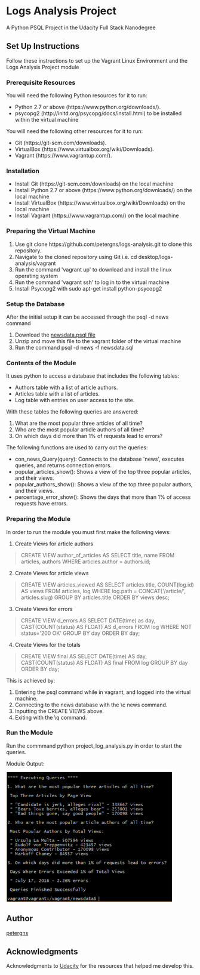 # Logs Analysis Project
A Python PSQL Project in the Udacity Full Stack Nanodegree

## Set Up Instructions
Follow these instructions to set up the Vagrant Linux Environment and the Logs Analysis Project module

### Prerequisite Resources
You will need the following Python resources for it to run:
<ul>
  <li>Python 2.7 or above (https://www.python.org/downloads/).
  <li>psycopg2 (http://initd.org/psycopg/docs/install.html) to be installed within the virtual machine
</ul>

You will need the following other resources for it to run:
<ul>
  <li>Git (https://git-scm.com/downloads).
  <li>VirtualBox (https://www.virtualbox.org/wiki/Downloads).
  <li>Vagrant (https://www.vagrantup.com/).
</ul>

### Installation

<ul>
  <li>Install Git (https://git-scm.com/downloads) on the local machine
  <li>Install Python 2.7 or above (https://www.python.org/downloads/) on the local machine
  <li>Install VirtualBox (https://www.virtualbox.org/wiki/Downloads) on the local machine
  <li>Install Vagrant (https://www.vagrantup.com/) on the local machine
</ul>

### Preparing the Virtual Machine
<ol>
  <li>Use git clone https://github.com/petergns/logs-analysis.git to clone this repository.
  <li>Navigate to the cloned repository using Git i.e. cd desktop/logs-analysis/vagrant
  <li>Run the command 'vagrant up' to download and install the linux operating system
  <li>Run the command 'vagrant ssh' to log in to the virtual machine
  <li>Install Psycopg2 with sudo apt-get install python-psycopg2
 </ol>

### Setup the Database
After the initial setup it can be accessed through the psql -d news command 
<ol>
  <li>Download the <a href="https://d17h27t6h515a5.cloudfront.net/topher/2016/August/57b5f748_newsdata/newsdata.zip">newsdata.psql file</a>
  <li>Unzip and move this file to the vagrant folder of the virtual machine
  <li>Run the command psql -d news -f newsdata.sql 
</ol>

### Contents of the Module
It uses python to access a database that includes the following tables:
<ul>
  <li>Authors table with a list of article authors.
  <li>Articles table with a list of articles.
  <li>Log table with entries on user access to the site.
</ul>
With these tables the following queries are answered:
<ol>
  <li>What are the most popular three articles of all time?
  <li>Who are the most popular article authors of all time?
  <li>On which days did more than 1% of requests lead to errors?
</ol>

The following functions are used to carry out the queries:
<ul>
  <li>con_news_Query(query): Connects to the database 'news', executes queries, and returns connection errors.
  <li>popular_articles_show(): Shows a view of the top three popular articles, and their views.
  <li>popular_authors_show(): Shows a view of the top three popular authors, and their views.
  <li>percentage_error_show(): Shows the days that more than 1% of access requests have errors.
</ul>

### Preparing the Module
In order to run the module you must first make the following views:

1. Create Views for article authors
> CREATE VIEW author_of_articles AS
SELECT title, name
FROM articles, authors
WHERE articles.author = authors.id;
2. Create Views for article views
> CREATE VIEW articles_viewed AS
SELECT articles.title, COUNT(log.id) AS views
FROM articles, log
WHERE log.path = CONCAT('/article/', articles.slug)
GROUP BY articles.title
ORDER BY views desc;
3. Create Views for errors
> CREATE VIEW d_errors AS
SELECT DATE(time) as day, CAST(COUNT(status) AS FLOAT) AS d_errors
FROM log
WHERE NOT status='200 OK'
GROUP BY day
ORDER BY day;
4. Create Views for the totals
> CREATE VIEW final AS
SELECT DATE(time) AS day, CAST(COUNT(status) AS FLOAT) AS final
FROM log
GROUP BY day
ORDER BY day;

This is achieved by:
<ol>
  <li>Entering the psql command while in vagrant, and logged into the virtual machine.
  <li>Connecting to the news database with the \c news command.
  <li>Inputting the CREATE VIEWS above.
  <li>Exiting with the \q command.
</ol>

### Run the Module
Run the commmand python project_log_analysis.py in order to start the queries.

Module Output:

![Image of Output](https://github.com/petergns/logs-analysis/blob/master/Queries%20Finished.PNG)

## Author
[petergns](https://github.com/petergns)

## Acknowledgments
Acknowledgments to [Udacity](https://www.udacity.com/) for the resources that helped me develop this.
